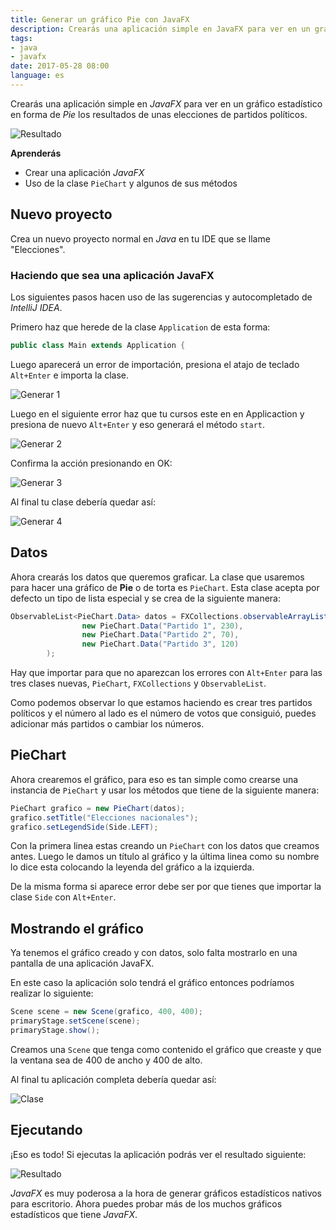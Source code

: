 ```yaml
---
title: Generar un gráfico Pie con JavaFX
description: Crearás una aplicación simple en JavaFX para ver en un gráfico estadístico en forma de Pie los resultados de unas elecciones de partidos políticos.
tags: 
- java
- javafx
date: 2017-05-28 08:00
language: es
---
```


Crearás una aplicación simple en *JavaFX* para ver en un gráfico estadístico en forma de *Pie* los resultados de unas elecciones de partidos políticos.

![Resultado](https://firebasestorage.googleapis.com/v0/b/maksha-41f4f.appspot.com/o/labs%2Fgenerar-piechart-javafx%2Ffx5.png?alt=media&token=56528c8c-27fb-4ff6-ad3d-fef3b92b9539)

__Aprenderás__

* Crear una aplicación _JavaFX_
* Uso de la clase `PieChart` y algunos de sus métodos

## Nuevo proyecto

Crea un nuevo proyecto normal en _Java_ en tu IDE que se llame "Elecciones".

### Haciendo que sea una aplicación JavaFX

Los siguientes pasos hacen uso de las sugerencias y autocompletado de *IntelliJ IDEA*.

Primero haz que herede de la clase `Application` de esta forma:

```java
public class Main extends Application {
```

Luego aparecerá un error de importación, presiona el atajo de teclado `Alt+Enter` e importa la clase.

![Generar 1](https://firebasestorage.googleapis.com/v0/b/maksha-41f4f.appspot.com/o/labs%2Fgenerar-piechart-javafx%2Ffx1.png?alt=media&token=d477713b-9e97-495a-bd35-cfd382797c00)

Luego en el siguiente error haz que tu cursos este en en Applicaction y presiona de nuevo `Alt+Enter` y eso generará el método `start`.

![Generar 2](https://firebasestorage.googleapis.com/v0/b/maksha-41f4f.appspot.com/o/labs%2Fgenerar-piechart-javafx%2Ffx2.png?alt=media&token=fd9124af-6844-4590-b695-612e929cd122)

Confirma la acción presionando en OK:

![Generar 3](https://firebasestorage.googleapis.com/v0/b/maksha-41f4f.appspot.com/o/labs%2Fgenerar-piechart-javafx%2Ffx3.png?alt=media&token=74f4a531-7f47-4216-81b5-51be8fb4b0fc)

Al final tu clase debería quedar así:

![Generar 4](https://firebasestorage.googleapis.com/v0/b/maksha-41f4f.appspot.com/o/labs%2Fgenerar-piechart-javafx%2Ffx4.png?alt=media&token=d55d9b38-a68c-484b-a8d3-83e8d7864da7)

## Datos

Ahora crearás los datos que queremos graficar. La clase que usaremos para hacer una gráfico de __Pie__ o de torta es `PieChart`. Esta clase acepta por defecto un tipo de lista especial y se crea de la siguiente manera:

```java
ObservableList<PieChart.Data> datos = FXCollections.observableArrayList(
                new PieChart.Data("Partido 1", 230),
                new PieChart.Data("Partido 2", 70),
                new PieChart.Data("Partido 3", 120)
        );
```

Hay que importar para que no aparezcan los errores con `Alt+Enter` para las tres clases nuevas, `PieChart`, `FXCollections` y `ObservableList`.

Como podemos observar lo que estamos haciendo es crear tres partidos políticos y el número al lado es el número de votos que consiguió, puedes adicionar más partidos o cambiar los números.

## PieChart

Ahora crearemos el gráfico, para eso es tan simple como crearse una instancia de `PieChart` y usar los métodos que tiene de la siguiente manera:

```java
PieChart grafico = new PieChart(datos);
grafico.setTitle("Elecciones nacionales");
grafico.setLegendSide(Side.LEFT);
```

Con la primera linea estas creando un `PieChart` con los datos que creamos antes. Luego le damos un título al gráfico y la última linea como su nombre lo dice esta colocando la leyenda del gráfico a la izquierda.

De la misma forma si aparece error debe ser por que tienes que importar la clase `Side` con `Alt+Enter`.

## Mostrando el gráfico

Ya tenemos el gráfico creado y con datos, solo falta mostrarlo en una pantalla de una aplicación JavaFX.

En este caso la aplicación solo tendrá el gráfico entonces podríamos realizar lo siguiente:

```java
Scene scene = new Scene(grafico, 400, 400);
primaryStage.setScene(scene);
primaryStage.show();
```

Creamos una `Scene` que tenga como contenido el gráfico que creaste y que la ventana sea de 400 de ancho y 400 de alto.

Al final tu aplicación completa debería quedar así:

![Clase](https://firebasestorage.googleapis.com/v0/b/maksha-41f4f.appspot.com/o/labs%2Fgenerar-piechart-javafx%2Ffx44.png?alt=media&token=caaad7ae-7919-47f0-abdc-1274fa5ddb33)

## Ejecutando

¡Eso es todo! Si ejecutas la aplicación podrás ver el resultado siguiente:

![Resultado](https://firebasestorage.googleapis.com/v0/b/maksha-41f4f.appspot.com/o/labs%2Fgenerar-piechart-javafx%2Ffx5.png?alt=media&token=56528c8c-27fb-4ff6-ad3d-fef3b92b9539)

_JavaFX_ es muy poderosa a la hora de generar gráficos estadísticos nativos para escritorio. Ahora puedes probar más de los muchos gráficos estadísticos que tiene _JavaFX_.

